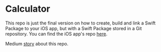 # Calculator

This repo is just the final version on how to create, build and link a Swift Package to your iOS app, but with a Swift Package stored in a Git repository. You can find the iOS app's repo [here](https://github.com/tsanto/Calculator-iOS-SPM-git).

Medium [story](https://medium.com/@tiagosanto/create-build-and-link-a-swift-package-to-an-ios-project-57166b8505f4) about this repo.
